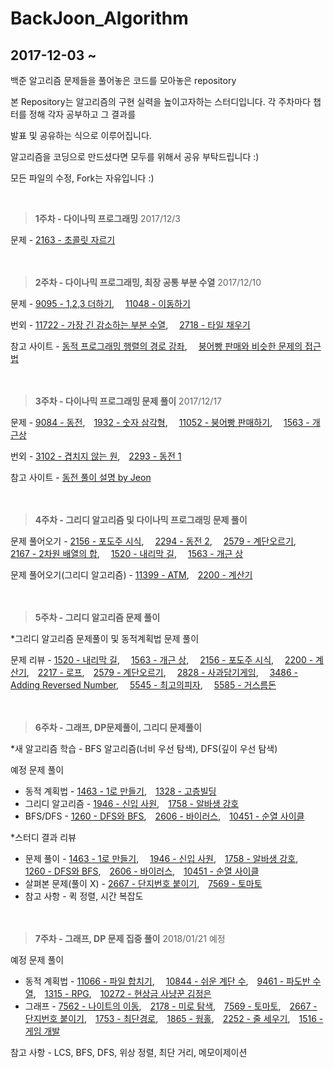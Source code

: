 
# BackJoon_Algorithm

## 2017-12-03 ~

백준 알고리즘 문제들을 풀어놓은 코드를 모아놓은 repository

본 Repository는 알고리즘의 구현 실력을 높이고자하는 스터디입니다. 각 주차마다 챕터를 정해 각자 공부하고 그 결과를

발표 및 공유하는 식으로 이루어집니다.

알고리즘을 코딩으로 만드셨다면 모두를 위해서 공유 부탁드립니다 :)

모든 파일의 수정, Fork는 자유입니다 :)

<br>

>**1주차 - 다이나믹 프로그래밍** 2017/12/3

문제 - [2163 - 초콜릿 자르기](https://www.acmicpc.net/problem/2163)<br><br><br>

>**2주차 - 다이나믹 프로그래밍, 최장 공통 부분 수열** 2017/12/10

문제 - [9095 - 1,2,3 더하기](https://www.acmicpc.net/problem/9095),　 [11048 - 이동하기](https://www.acmicpc.net/problem/11048)

번외 - [11722 - 가장 긴 감소하는 부분 수열](https://www.acmicpc.net/problem/11722),　 [2718 - 타일 채우기](https://www.acmicpc.net/problem/2718)

참고 사이트 - [동적 프로그래밍 행렬의 경로 강좌](https://www.youtube.com/watch?v=bXJAUe-U4Xk&feature-share),　 [붕어빵 판매와 비슷한 문제의 접근법](http://wowrupi.tistory.com/6)
<br><br><br>

>**3주차 - 다이나믹 프로그래밍 문제 풀이** 2017/12/17

문제 - [9084 - 동전](https://www.acmicpc.net/problem/9084),　[1932 - 숫자 삼각형](https://www.acmicpc.net/problem/1932),　 [11052 - 붕어빵 판매하기](https://www.acmicpc.net/problem/11052),　 [1563 - 개근상](https://www.acmicpc.net/problem/1563)

번외 - [3102 -  겹치지 않는 원](https://www.acmicpc.net/problem/3102),　[2293 - 동전 1](https://www.acmicpc.net/problem/2293)

참고 사이트 - [동전 풀이 설명 by Jeon](https://youtu.be/UGIH0nX0jZg)
<br><br><br>


>**4주차 - 그리디 알고리즘 및 다이나믹 프로그래밍 문제 풀이**

문제 풀어오기 - [2156 - 포도주 시식](https://www.acmicpc.net/problem/2156),　 [2294 - 동전 2](https://www.acmicpc.net/problem/2294),　 [2579 - 계단오르기](https://www.acmicpc.net/problem/2579),　 [2167 - 2차원 배열의 합](https://www.acmicpc.net/problem/2167),　 [1520 - 내리막 길](https://www.acmicpc.net/problem/1520),　 [1563 - 개근 상](https://www.acmicpc.net/problem/1563)

문제 풀어오기(그리디 알고리즘) - [11399 - ATM](https://www.acmicpc.net/problem/11399),　[2200 - 계산기](https://www.acmicpc.net/problem/2200)
<br><br><br>

>**5주차 - 그리디 알고리즘 문제 풀이**

*그리디 알고리즘 문제풀이 및 동적계획법 문제 풀이

문제 리뷰 - [1520 - 내리막 길](https://www.acmicpc.net/problem/1520),　 [1563 - 개근 상](https://www.acmicpc.net/problem/1563),　 [2156 - 포도주 시식](https://www.acmicpc.net/problem/2156),　 [2200 - 계산기](https://www.acmicpc.net/problem/2200),　[2217 - 로프](https://www.acmicpc.net/problem/2217),　[2579 - 계단오르기](https://www.acmicpc.net/problem/2579),　 [2828 - 사과담기게임](https://www.acmicpc.net/problem/2828), 　[3486 -  Adding Reversed Number](https://www.acmicpc.net/problem/3486), 　[5545 -  최고의피자](https://www.acmicpc.net/problem/5545), 　[5585 -  거스름돈](https://www.acmicpc.net/problem/5585)
<br><br><br>

>**6주차 - 그래프, DP문제풀이, 그리디 문제풀이**

*새 알고리즘 학습 - BFS 알고리즘(너비 우선 탐색), DFS(깊이 우선 탐색)

예정 문제 풀이

 - 동적 계획법 - [1463 - 1로 만들기](https://www.acmicpc.net/problem/1463),　[1328 - 고층빌딩](https://www.acmicpc.net/problem/1328)
 - 그리디 알고리즘 - [1946 - 신입 사원](https://www.acmicpc.net/problem/1946),　[1758 - 알바생 강호](https://www.acmicpc.net/problem/1758)
 - BFS/DFS - [1260 - DFS와 BFS](https://www.acmicpc.net/problem/1260),　[2606 - 바이러스](https://www.acmicpc.net/problem/2606),　[10451 - 순열 사이클](https://www.acmicpc.net/problem/10451)
 

*스터디 결과 리뷰

- 문제 풀이 - [1463 - 1로 만들기](https://www.acmicpc.net/problem/1463),　 [1946 - 신입 사원](https://www.acmicpc.net/problem/1946),　[1758 - 알바생 강호](https://www.acmicpc.net/problem/1758),　[1260 - DFS와 BFS](https://www.acmicpc.net/problem/1260),　[2606 - 바이러스](https://www.acmicpc.net/problem/2606),　[10451 - 순열 사이클](https://www.acmicpc.net/problem/10451)
- 살펴본 문제(풀이 X) - [2667 - 단지번호 붙이기](https://www.acmicpc.net/problem/2667),　[7569 - 토마토](https://www.acmicpc.net/problem/7569)
- 참고 사항 - 퀵 정렬, 시간 복잡도
<br><br><br>

>**7주차 - 그래프, DP 문제 집중 풀이** 2018/01/21 예정

예정 문제 풀이

- 동적 계획법 - [11066 - 파일 합치기](https://www.acmicpc.net/problem/11066), 　[10844 - 쉬운 계단 수](https://www.acmicpc.net/problem/10844),　[9461 - 파도반 수열](https://www.acmicpc.net/problem/9461),　[1315 - RPG](https://www.acmicpc.net/problem/1315),　[10272 - 현상금 사냥꾼 김정은](https://www.acmicpc.net/problem/10272)
- 그래프 - [7562 - 나이트의 이동](https://www.acmicpc.net/problem/7562),　[2178 - 미로 탐색](https://www.acmicpc.net/problem/2178),　[7569 - 토마토](https://www.acmicpc.net/problem/7569),　[2667 - 단지번호 붙이기](https://www.acmicpc.net/problem/2667),　[1753 - 최단경로](https://www.acmicpc.net/problem/1753),　[1865 - 웜홀](https://www.acmicpc.net/problem/1865),　[2252 - 줄 세우기](https://www.acmicpc.net/problem/2252),　[1516 - 게임 개발](https://www.acmicpc.net/problem/1516)

참고 사항 - LCS, BFS, DFS, 위상 정렬, 최단 거리, 메모이제이션
<br><br><br>